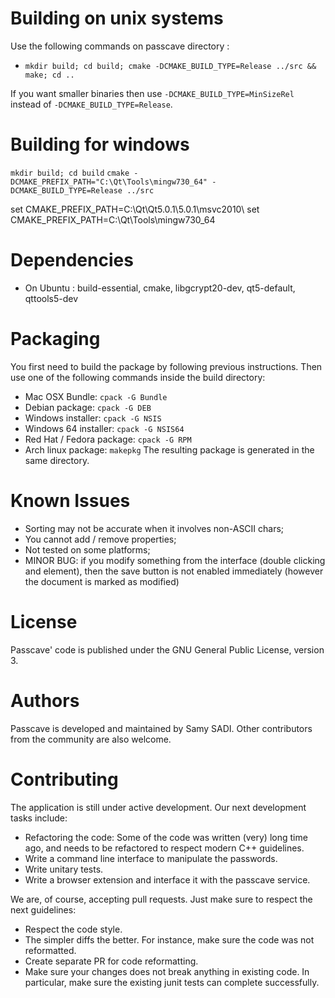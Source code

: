 
# Building on unix systems
Use the following commands on passcave directory :
- `mkdir build; cd build; cmake -DCMAKE_BUILD_TYPE=Release ../src && make; cd ..`

If you want smaller binaries then use `-DCMAKE_BUILD_TYPE=MinSizeRel` instead of `-DCMAKE_BUILD_TYPE=Release`.

# Building for windows
`mkdir build; cd build`
`cmake -DCMAKE_PREFIX_PATH="C:\Qt\Tools\mingw730_64" -DCMAKE_BUILD_TYPE=Release ../src`

set CMAKE_PREFIX_PATH=C:\\Qt\\Qt5.0.1\\5.0.1\\msvc2010\\
set CMAKE_PREFIX_PATH=C:\Qt\Tools\mingw730_64

# Dependencies
- On Ubuntu : build-essential, cmake, libgcrypt20-dev, qt5-default, qttools5-dev

# Packaging
You first need to build the package by following previous instructions.
Then use one of the following commands inside the build directory:
- Mac OSX Bundle: `cpack -G Bundle`
- Debian package: `cpack -G DEB`
- Windows installer: `cpack -G NSIS`
- Windows 64 installer: `cpack -G NSIS64`
- Red Hat / Fedora package: `cpack -G RPM`
- Arch linux package: `makepkg`
The resulting package is generated in the same directory.

# Known Issues
- Sorting may not be accurate when it involves non-ASCII chars;
- You cannot add / remove properties;
- Not tested on some platforms;
- MINOR BUG: if you modify something from the interface (double clicking and element), then the save button is not enabled immediately (however the document is marked as modified)

# License
Passcave' code is published under the GNU General Public License, version 3.

# Authors
Passcave is developed and maintained by Samy SADI.
Other contributors from the community are also welcome. 

# Contributing
The application is still under active development.
Our next development tasks include:
- Refactoring the code: Some of the code was written (very) long time ago, and needs to be refactored to respect modern C++ guidelines.
- Write a command line interface to manipulate the passwords.
- Write unitary tests.
- Write a browser extension and interface it with the passcave service.

We are, of course, accepting pull requests. Just make sure to respect the next guidelines:
- Respect the code style.
- The simpler diffs the better. For instance, make sure the code was not reformatted.
- Create separate PR for code reformatting.
- Make sure your changes does not break anything in existing code. In particular, make sure the existing junit tests can complete successfully.

